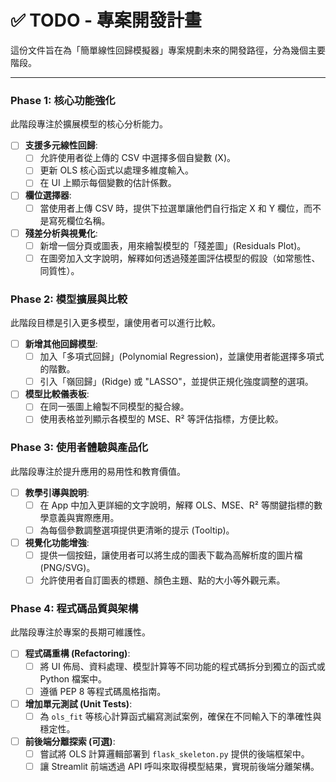 # ✅ TODO - 專案開發計畫

這份文件旨在為「簡單線性回歸模擬器」專案規劃未來的開發路徑，分為幾個主要階段。

---

### Phase 1: 核心功能強化

此階段專注於擴展模型的核心分析能力。

- [ ] **支援多元線性回歸**:
  - [ ] 允許使用者從上傳的 CSV 中選擇多個自變數 (X)。
  - [ ] 更新 OLS 核心函式以處理多維度輸入。
  - [ ] 在 UI 上顯示每個變數的估計係數。

- [ ] **欄位選擇器**:
  - [ ] 當使用者上傳 CSV 時，提供下拉選單讓他們自行指定 X 和 Y 欄位，而不是寫死欄位名稱。

- [ ] **殘差分析與視覺化**:
  - [ ] 新增一個分頁或圖表，用來繪製模型的「殘差圖」(Residuals Plot)。
  - [ ] 在圖旁加入文字說明，解釋如何透過殘差圖評估模型的假設（如常態性、同質性）。

### Phase 2: 模型擴展與比較

此階段目標是引入更多模型，讓使用者可以進行比較。

- [ ] **新增其他回歸模型**:
  - [ ] 加入「多項式回歸」(Polynomial Regression)，並讓使用者能選擇多項式的階數。
  - [ ] 引入「嶺回歸」(Ridge) 或 "LASSO"，並提供正規化強度調整的選項。

- [ ] **模型比較儀表板**:
  - [ ] 在同一張圖上繪製不同模型的擬合線。
  - [ ] 使用表格並列顯示各模型的 MSE、R² 等評估指標，方便比較。

### Phase 3: 使用者體驗與產品化

此階段專注於提升應用的易用性和教育價值。

- [ ] **教學引導與說明**:
  - [ ] 在 App 中加入更詳細的文字說明，解釋 OLS、MSE、R² 等關鍵指標的數學意義與實際應用。
  - [ ] 為每個參數調整選項提供更清晰的提示 (Tooltip)。

- [ ] **視覺化功能增強**:
  - [ ] 提供一個按鈕，讓使用者可以將生成的圖表下載為高解析度的圖片檔 (PNG/SVG)。
  - [ ] 允許使用者自訂圖表的標題、顏色主題、點的大小等外觀元素。

### Phase 4: 程式碼品質與架構

此階段專注於專案的長期可維護性。

- [ ] **程式碼重構 (Refactoring)**:
  - [ ] 將 UI 佈局、資料處理、模型計算等不同功能的程式碼拆分到獨立的函式或 Python 檔案中。
  - [ ] 遵循 PEP 8 等程式碼風格指南。

- [ ] **增加單元測試 (Unit Tests)**:
  - [ ] 為 `ols_fit` 等核心計算函式編寫測試案例，確保在不同輸入下的準確性與穩定性。

- [ ] **前後端分離探索 (可選)**:
  - [ ] 嘗試將 OLS 計算邏輯部署到 `flask_skeleton.py` 提供的後端框架中。
  - [ ] 讓 Streamlit 前端透過 API 呼叫來取得模型結果，實現前後端分離架構。